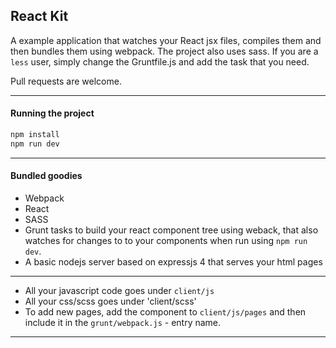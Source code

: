React Kit
---

A example application that watches your React jsx files, compiles them and then bundles them using webpack. The project also uses sass. If you are a `less` user, simply change the Gruntfile.js and add the task that you need.

Pull requests are welcome.

---

#### Running the project
```sh
npm install
npm run dev
```

---
#### Bundled goodies
- Webpack
- React
- SASS
- Grunt tasks to build your react component tree using weback, that also watches for changes to to your components when run using `npm run dev`.
- A basic nodejs server based on expressjs 4 that serves your html pages

----

- All your javascript code goes under `client/js`
- All your css/scss goes under 'client/scss'
- To add new pages, add the component to `client/js/pages` and then include it in the `grunt/webpack.js` - entry name.

---
